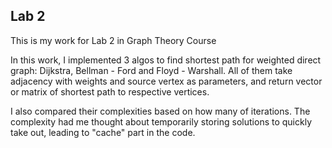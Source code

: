 ## Lab 2

This is my work for Lab 2 in Graph Theory Course

In this work, I implemented 3 algos to find shortest path for weighted direct graph: Dijkstra, Bellman - Ford and Floyd - Warshall. All of them take adjacency with weights and source vertex as parameters, and return vector or matrix of shortest path to respective vertices.

I also compared their complexities based on how many of iterations. The complexity had me thought about temporarily storing solutions to quickly take out, leading to "cache" part in the code.
